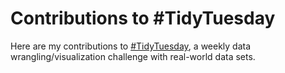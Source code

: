 # Contributions to #TidyTuesday

Here are my contributions to [#TidyTuesday](https://github.com/rfordatascience/tidytuesday), a weekly data wrangling/visualization challenge with real-world data sets.
